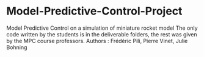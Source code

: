 # Model-Predictive-Control-Project
Model Predictive Control on a simulation of miniature rocket model
The only code written by the students is in the deliverable folders, the rest was given by the MPC course professors.
Authors : Frédéric Pili, Pierre Vinet, Julie Bohning
